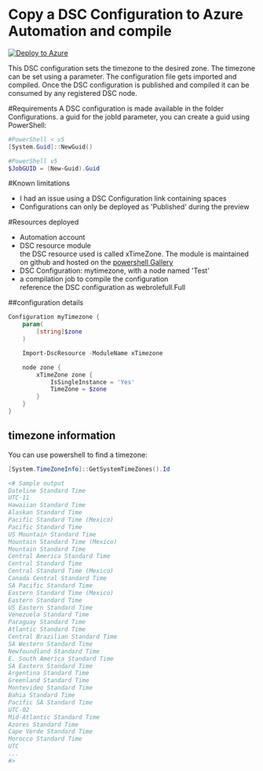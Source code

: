 # Copy a DSC Configuration to Azure Automation and compile
[![Deploy to Azure](http://azuredeploy.net/deploybutton.png)](https://portal.azure.com/#create/Microsoft.Template/uri/https%3a%2f%2fraw.githubusercontent.com%2fazureautomation%2fautomation-packs%2fmaster%2f201-deplopy-dsc-resources-and-configuration%2fazuredeploy.json)

This DSC configuration sets the timezone to the desired zone.
The timezone can be set using a parameter.
The configuration file gets imported and compiled. 
Once the DSC configuration is published and compiled it can be consumed by any registered DSC node.

#Requirements
A DSC configuration is made available in the folder Configurations.
a guid for the jobId parameter, you can create a guid using PowerShell:
``` PowerShell
#PowerShell < v5
[System.Guid]::NewGuid()

#PowerShell v5
$JobGUID = (New-Guid).Guid
``` 

#Known limitations
- I had an issue using a DSC Configuration link containing spaces
- Configurations can only be deployed as 'Published' during the preview

#Resources deployed

- Automation account
- DSC resource module   
  the DSC resource used is called xTimeZone. The module is maintained on github and hosted on the [powershell Gallery](https://www.powershellgallery.com/packages/xTimeZone/)
- DSC Configuration: mytimezone, with a node named 'Test'
- a compilation job to compile the configuration    
	reference the DSC configuration as webrolefull.Full

##configuration details

``` PowerShell
Configuration myTimezone {
    param(
        [string]$zone
    )

    Import-DscResource -ModuleName xTimezone

    node zone {
        xTimeZone zone {
            IsSingleInstance = 'Yes'
            TimeZone = $zone
        }  
    }
}
```

## timezone information
You can use powershell to find a timezone:

``` PowerShell
[System.TimeZoneInfo]::GetSystemTimeZones().Id

<# Sample output
Dateline Standard Time
UTC-11
Hawaiian Standard Time
Alaskan Standard Time
Pacific Standard Time (Mexico)
Pacific Standard Time
US Mountain Standard Time
Mountain Standard Time (Mexico)
Mountain Standard Time
Central America Standard Time
Central Standard Time
Central Standard Time (Mexico)
Canada Central Standard Time
SA Pacific Standard Time
Eastern Standard Time (Mexico)
Eastern Standard Time
US Eastern Standard Time
Venezuela Standard Time
Paraguay Standard Time
Atlantic Standard Time
Central Brazilian Standard Time
SA Western Standard Time
Newfoundland Standard Time
E. South America Standard Time
SA Eastern Standard Time
Argentina Standard Time
Greenland Standard Time
Montevideo Standard Time
Bahia Standard Time
Pacific SA Standard Time
UTC-02
Mid-Atlantic Standard Time
Azores Standard Time
Cape Verde Standard Time
Morocco Standard Time
UTC
...
#>

````